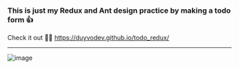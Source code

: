 ### This is just my Redux and Ant design practice by making a todo form :+1:

Check it out 👀👀 https://duyvodev.github.io/todo_redux/

---

![image](https://user-images.githubusercontent.com/104899197/173224255-ec8b14ea-f7a5-4f56-87e6-c875be360a11.png)

